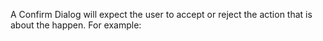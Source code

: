 A Confirm Dialog will expect the user to accept or reject the action that is about the happen. For example:
<snippet id='dialog-confirm'/>
<snippet id='dialog-confirm-ts'/>